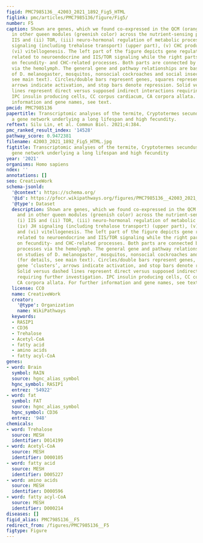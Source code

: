 ```yaml
---
figid: PMC7985136__42003_2021_1892_Fig5_HTML
figlink: pmc/articles/PMC7985136/figure/Fig5/
number: F5
caption: Shown are genes, which we found co-expressed in the QCM (orange color) and
  in other queen modules (greenish color) across the nutrient-sensing pathways (i)
  IIS and (ii) TOR, (iii) neuro-hormonal regulation of metabolic processes, (iv) JH
  signaling (including trehalose transport) (upper part), (v) CHC production, and
  (vi) vitellogenesis. The left part of the figure depicts gene regulatory pathways
  related to neuroendocrine and IIS/TOR signaling while the right parts concentrate
  on fecundity- and CHC-related processes. Both parts are connected by transport processes
  via the hemolymph. The general gene and pathway relationships are based on studies
  of D. melanogaster, mosquitos, nonsocial cockroaches and social insects (for details,
  see main text). Circles/double bars represent genes, squares represent gene ‘clusters’,
  arrows indicate activation, and stop bars denote repression. Solid versus dashed
  lines represent direct versus supposed indirect interactions requiring further investigation.
  IPC insulin producing cells, CC corpus cardiacum, CA corpora allata. For further
  information and gene names, see text.
pmcid: PMC7985136
papertitle: Transcriptomic analyses of the termite, Cryptotermes secundus, reveal
  a gene network underlying a long lifespan and high fecundity.
reftext: Silu Lin, et al. Commun Biol. 2021;4:384.
pmc_ranked_result_index: '14528'
pathway_score: 0.9472381
filename: 42003_2021_1892_Fig5_HTML.jpg
figtitle: Transcriptomic analyses of the termite, Cryptotermes secundus, reveal a
  gene network underlying a long lifespan and high fecundity
year: '2021'
organisms: Homo sapiens
ndex: ''
annotations: []
seo: CreativeWork
schema-jsonld:
  '@context': https://schema.org/
  '@id': https://pfocr.wikipathways.org/figures/PMC7985136__42003_2021_1892_Fig5_HTML.html
  '@type': Dataset
  description: Shown are genes, which we found co-expressed in the QCM (orange color)
    and in other queen modules (greenish color) across the nutrient-sensing pathways
    (i) IIS and (ii) TOR, (iii) neuro-hormonal regulation of metabolic processes,
    (iv) JH signaling (including trehalose transport) (upper part), (v) CHC production,
    and (vi) vitellogenesis. The left part of the figure depicts gene regulatory pathways
    related to neuroendocrine and IIS/TOR signaling while the right parts concentrate
    on fecundity- and CHC-related processes. Both parts are connected by transport
    processes via the hemolymph. The general gene and pathway relationships are based
    on studies of D. melanogaster, mosquitos, nonsocial cockroaches and social insects
    (for details, see main text). Circles/double bars represent genes, squares represent
    gene ‘clusters’, arrows indicate activation, and stop bars denote repression.
    Solid versus dashed lines represent direct versus supposed indirect interactions
    requiring further investigation. IPC insulin producing cells, CC corpus cardiacum,
    CA corpora allata. For further information and gene names, see text.
  license: CC0
  name: CreativeWork
  creator:
    '@type': Organization
    name: WikiPathways
  keywords:
  - RASIP1
  - CD36
  - Trehalose
  - Acetyl-CoA
  - fatty acid
  - amino acids
  - fatty acyl-CoA
genes:
- word: Вrain
  symbol: RAIN
  source: hgnc_alias_symbol
  hgnc_symbol: RASIP1
  entrez: '54922'
- word: fat
  symbol: FAT
  source: hgnc_alias_symbol
  hgnc_symbol: CD36
  entrez: '948'
chemicals:
- word: Trehalose
  source: MESH
  identifier: D014199
- word: Acetyl-CoA
  source: MESH
  identifier: D000105
- word: fatty acid
  source: MESH
  identifier: D005227
- word: amino acids
  source: MESH
  identifier: D000596
- word: fatty acyl-CoA
  source: MESH
  identifier: D000214
diseases: []
figid_alias: PMC7985136__F5
redirect_from: /figures/PMC7985136__F5
figtype: Figure
---
```

